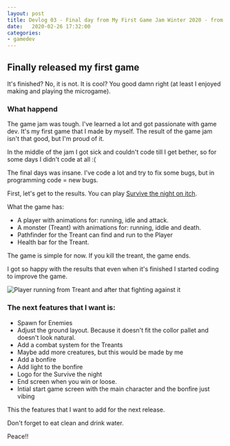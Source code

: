 ```yaml
---
layout: post
title: Devlog 03 - Final day from My First Game Jam Winter 2020 - from 29/01 to 08/02
date:   2020-02-26 17:32:00
categories: 
- gamedev
---
```


## Finally released my first game

It's finished? No, it is not. It is cool? You good damn right (at least I enjoyed making and playing the microgame).

### What happend

The game jam was tough. I've learned a lot and got passionate with game dev. It's my first game that I made by myself. The result of the game jam isn't that good, but I'm proud of it.

In the middle of the jam I got sick and couldn't code till I get bether, so for some days I didn't code at all :(

The final days was insane. I've code a lot and try to fix some bugs, but in programming code = new bugs.

First, let's get to the results. You can play [Survive the night on itch](https://luturol.itch.io/survive-the-night).

What the game has:
 - A player with animations for: running, idle and attack.
 - A monster (Treant) with animations for: running, iddle and death.
 - Pathfinder for the Treant can find and run to the Player
 - Health bar for the Treant.

The game is simple for now. If you kill the treant, the game ends.

I got so happy with the results that even when it's finished I started coding to improve the game.

![Player running from Treant and after that fighting against it](https://media.giphy.com/media/LmBbMG7zESbCufj64z/giphy.gif)

### The next features that I want is:

 - Spawn for Enemies
 - Adjust the ground layout. Because it doesn't fit the collor pallet and doesn't look natural.
 - Add a combat system for the Treants
 - Maybe add more creatures, but this would be made by me
 - Add a bonfire
 - Add light to the bonfire
 - Logo for the Survive the night
 - End screen when you win or loose.
 - Intial start game screen with the main character and the bonfire just vibing

This the features that I want to add for the next release.


Don't forget to eat clean and drink water.

Peace!!